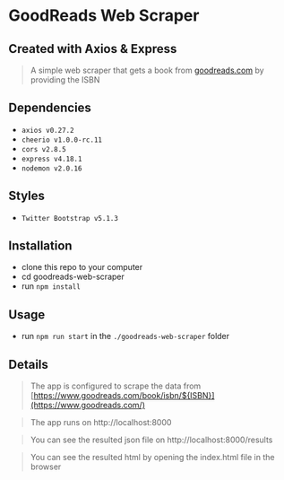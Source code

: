 # GoodReads Web Scraper

## Created with Axios & Express

> A simple web scraper that gets a book from [goodreads.com](https://www.goodreads.com/) by providing the ISBN

## Dependencies

- `axios v0.27.2`
- `cheerio v1.0.0-rc.11`
- `cors v2.8.5`
- `express v4.18.1`
- `nodemon v2.0.16`

## Styles

- `Twitter Bootstrap v5.1.3`

## Installation

- clone this repo to your computer
- cd goodreads-web-scraper
- run `npm install`

## Usage

- run `npm run start` in the `./goodreads-web-scraper` folder

## Details


> The app is configured to scrape the data from [https://www.goodreads.com/book/isbn/${ISBN}](https://www.goodreads.com/)

> The app runs on http://localhost:8000

> You can see the resulted json file on http://localhost:8000/results

> You can see the resulted html by opening the index.html file in the browser